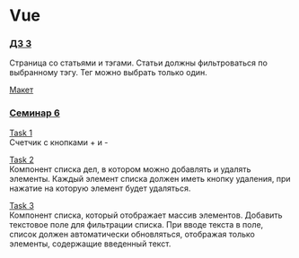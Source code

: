 <h1>Vue</h1>

<h3><a href="https://github.com/enginoevadiana/geekbrains/tree/main/vue/hw3">ДЗ 3</a></h3>
Страница со статьями и тэгами. Статьи должны фильтроваться по выбранному тэгу. Тег можно выбрать только один.

<a href="https://www.figma.com/file/okdYD45Tj2JpKsNASccUmf/Interior-Design-Webflow-Website-Template-(Community)-(Copy)-(Copy)?type=design&node-id=541-13&t=mhOD6yhLJuH2Biy0-0 ">Макет</a>

<h3><a href="https://github.com/enginoevadiana/geekbrains/tree/main/vue/seminar6">Семинар 6</a></h3>

<a href="https://github.com/enginoevadiana/geekbrains/blob/main/vue/seminar6/task1.html">Task 1</a><br>
Счетчик с кнопками + и -

<a href="https://github.com/enginoevadiana/geekbrains/blob/main/vue/seminar6/task2.html">Task 2</a><br>
Компонент списка дел, в котором можно добавлять и удалять элементы. Каждый элемент списка должен иметь кнопку удаления, при нажатие на которую элемент будет удаляться.

<a href="https://github.com/enginoevadiana/geekbrains/blob/main/vue/seminar6/task3.html">Task 3</a><br>
Компонент списка, который отображает массив элементов. Добавить текстовое поле для фильтрации списка. При вводе текста в поле, список должен автоматически обновляться, отображая только элементы, содержащие введенный текст.
